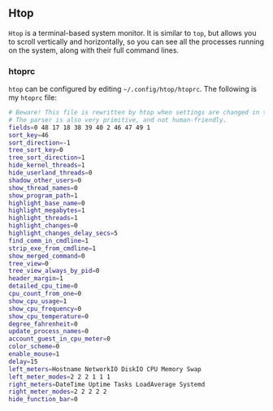 ## Htop
`Htop` is a terminal-based system monitor. It is similar to `top`, but allows you to scroll vertically and horizontally, so you can see all the processes running on the system, along with their full command lines.

### htoprc
`htop` can be configured by editing `~/.config/htop/htoprc`. The following is my `htoprc` file:
```bash
# Beware! This file is rewritten by htop when settings are changed in the interface.
# The parser is also very primitive, and not human-friendly.
fields=0 48 17 18 38 39 40 2 46 47 49 1
sort_key=46
sort_direction=-1
tree_sort_key=0
tree_sort_direction=1
hide_kernel_threads=1
hide_userland_threads=0
shadow_other_users=0
show_thread_names=0
show_program_path=1
highlight_base_name=0
highlight_megabytes=1
highlight_threads=1
highlight_changes=0
highlight_changes_delay_secs=5
find_comm_in_cmdline=1
strip_exe_from_cmdline=1
show_merged_command=0
tree_view=0
tree_view_always_by_pid=0
header_margin=1
detailed_cpu_time=0
cpu_count_from_one=0
show_cpu_usage=1
show_cpu_frequency=0
show_cpu_temperature=0
degree_fahrenheit=0
update_process_names=0
account_guest_in_cpu_meter=0
color_scheme=0
enable_mouse=1
delay=15
left_meters=Hostname NetworkIO DiskIO CPU Memory Swap
left_meter_modes=2 2 2 1 1 1
right_meters=DateTime Uptime Tasks LoadAverage Systemd
right_meter_modes=2 2 2 2 2
hide_function_bar=0
```

